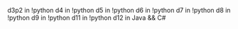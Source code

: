 d3p2 in !python
d4 in !python
d5 in !python
d6 in !python
d7 in !python
d8 in !python
d9 in !python
d11 in !python
d12 in Java && C#
